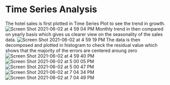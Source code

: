 # Time Series Analysis
The hotel sales is first plotted in Time Series Plot to see the trend in growth. 
![Screen Shot 2021-06-02 at 4 59 04 PM](https://user-images.githubusercontent.com/67131400/120566801-a7775c80-c3d5-11eb-91a6-2571a21926d0.png)
Monthly trend in then compared on yearly basis which gives us clearer view on the seasonality of the sales data.
![Screen Shot 2021-06-02 at 4 59 19 PM](https://user-images.githubusercontent.com/67131400/120566815-b1995b00-c3d5-11eb-8f92-c2c15952951a.png)
The data is then decomposed and plotted in histogram to check the residual value which shows that the majority of the errors are centered aroung zero
![Screen Shot 2021-06-02 at 4 59 40 PM](https://user-images.githubusercontent.com/67131400/120566829-bb22c300-c3d5-11eb-9dae-2423207de20d.png)
![Screen Shot 2021-06-02 at 5 00 05 PM](https://user-images.githubusercontent.com/67131400/120566836-c0800d80-c3d5-11eb-83d4-d9caa99cf6c0.png)
![Screen Shot 2021-06-02 at 5 00 47 PM](https://user-images.githubusercontent.com/67131400/120566844-c70e8500-c3d5-11eb-8a7f-7abe3ffbcac3.png)
![Screen Shot 2021-06-02 at 7 04 34 PM](https://user-images.githubusercontent.com/67131400/120566855-cd9cfc80-c3d5-11eb-848f-cbf10224b2bf.png)
![Screen Shot 2021-06-02 at 7 04 49 PM](https://user-images.githubusercontent.com/67131400/120566859-d392dd80-c3d5-11eb-83cc-c2189afb286e.png)
